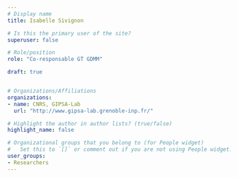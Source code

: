 ```yaml
---
# Display name
title: Isabelle Sivignon

# Is this the primary user of the site?
superuser: false

# Role/position
role: "Co-responsable GT GDMM"

draft: true


# Organizations/Affiliations
organizations:
- name: CNRS, GIPSA-Lab
  url: "http://www.gipsa-lab.grenoble-inp.fr/"

# Highlight the author in author lists? (true/false)
highlight_name: false

# Organizational groups that you belong to (for People widget)
#   Set this to `[]` or comment out if you are not using People widget.
user_groups:
- Researchers
---
```

